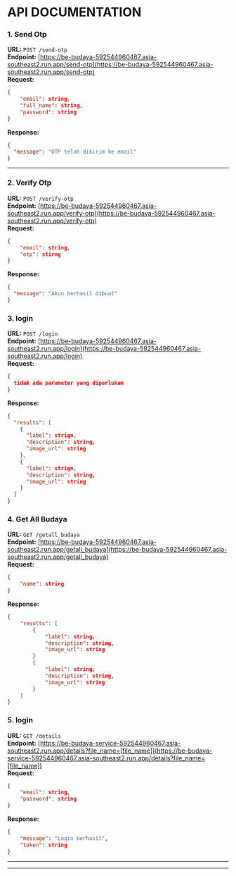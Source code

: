 # API DOCUMENTATION

### 1. **Send Otp**

**URL:** `POST /send-otp`  
**Endpoint:** [https://be-budaya-592544960467.asia-southeast2.run.app/send-otp](https://be-budaya-592544960467.asia-southeast2.run.app/send-otp)  
**Request:**

```json
{
    "email": string,
    "full_name": string,
    "password": string
}
```

**Response:**

```json
{
  "message": "OTP telah dikirim ke email"
}
```

---

### 2. **Verify Otp**

**URL:** `POST /verify-otp`  
**Endpoint:** [https://be-budaya-592544960467.asia-southeast2.run.app/verify-otp](https://be-budaya-592544960467.asia-southeast2.run.app/verify-otp)  
**Request:**

```json
{
    "email": string,
    "otp": stirng
}
```

**Response:**

```json
{
  "message": "Akun berhasil dibuat"
}
```

### 3. **login**

**URL:** `POST /login`  
**Endpoint:** [https://be-budaya-592544960467.asia-southeast2.run.app/login](https://be-budaya-592544960467.asia-southeast2.run.app/login)  
**Request:**

```json
{
  tidak ada parameter yang diperlukan
}
```

**Response:**

```json
{
  "results": [
    {
      "label": strign,
      "description": string,
      "image_url": string
    },
    {
      "label": strign,
      "description": string,
      "image_url": string
    }
  ]
}
```

### 4. **Get All Budaya**

**URL:** `GET /getall_budaya`  
**Endpoint:** [https://be-budaya-592544960467.asia-southeast2.run.app/getall_budaya](https://be-budaya-592544960467.asia-southeast2.run.app/getall_budaya)  
**Request:**

```json
{
    "name": string
}
```

**Response:**

```json
{
    "results": [
        {
            "label": string,
            "description": string,
            "image_url": string
        }
        {
            "label": string,
            "description": string,
            "image_url": string
        }
    ]
}
```

### 5. **login**

**URL:** `GET /details`  
**Endpoint:** [https://be-budaya-service-592544960467.asia-southeast2.run.app/details?file_name=[file_name]](https://be-budaya-service-592544960467.asia-southeast2.run.app/details?file_name=[file_name])  
**Request:**

```json
{
    "email": string,
    "password": string
}
```

**Response:**

```json
{
    "message": "Login berhasil",
    "token": string
}
```

---

---

